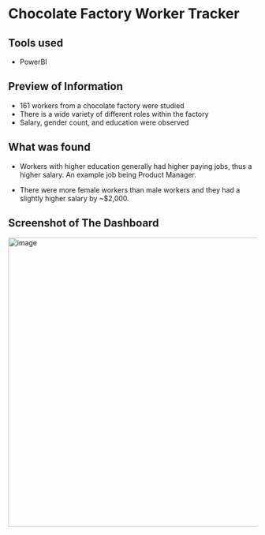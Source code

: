 <h1>Chocolate Factory Worker Tracker</h1>

<h2>Tools used</h2>

- PowerBI 

<h2>Preview of Information</h2>

- 161 workers from a chocolate factory were studied
- There is a wide variety of different roles within the factory
- Salary, gender count, and education were observed

<h2>What was found</h2>

- Workers with higher education generally had higher paying jobs, thus a higher salary. An example job being Product Manager.

- There were more female workers than male workers and they had a slightly higher salary by ~$2,000.

<h2>Screenshot of The Dashboard</h2>

<img width="587" alt="image" src="https://github.com/user-attachments/assets/08bb8952-6017-44c3-9d5d-0c5aa2c98d46">
